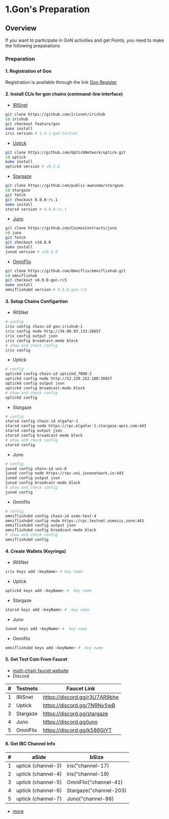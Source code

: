 # 1.Gon's Preparation

## Overview

If you want to participate in GoN activities and get Points, you need to make the following preparations


### Preparation

#### 1. Registration of Gon
Registration is available through the link  [Gon Register](https://docs.google.com/forms/d/e/1FAIpQLSfIhkXzOUTNu5R2cueCSt-_0Dic4MdsF193I9GSx64YTqNyWw/viewform)


#### 2. Install CLIs for gon chains (command-line interface) 

+ [IRISnet](https://www.irisnet.org/docs/get-started/install.html)
```sh
git clone https://github.com/irisnet/irishub
cd irishub
git checkout feature/gon
make install
iris version # 1.4.1-gon-testnet
```

+ [Uptick](https://docs.uptick.network/quickstart/installation.html)
```sh
git clone https://github.com/UptickNetwork/uptick.git
cd uptick
make install
uptickd version # v0.2.6
```

+ [Stargaze](https://docs.stargaze.zone/nodes-and-validators/getting-setup)
```sh
git clone https://github.com/public-awesome/stargaze
cd stargaze
git fetch
git checkout 8.0.0-rc.1
make install
starsd version # 8.0.0-rc.1
```

+ [Juno](https://docs.junonetwork.io/validators/getting-setup)

```sh
git clone https://github.com/CosmosContracts/juno
cd juno
git fetch
git checkout v10.0.0
make install
junod version # v10.0.0
```


+ [OmniFlix](https://github.com/omniflix/omniflixhub#installation)
```sh
git clone https://github.com/Omniflix/omniflixhub.git
cd omniflixhub
git checkout v0.9.0-gon-rc5
make install
omniflixhubd version # 0.9.0-gon-rc5
```

#### 3. Setup Chains Configartion

+ IRISNet
```sh
# config
iris config chain-id gon-irishub-1
iris config node http://34.80.93.133:26657
iris config output json
iris config broadcast-mode block
# show and check config
iris config
```

+ Uptick
```sh
# config
uptickd config chain-id uptickd_7000-2
uptickd config node http://52.220.252.160:26657
uptickd config output json
uptickd config broadcast-mode block
# show and check config
uptickd config
```

+ Stargaze
```sh
# config
starsd config chain-id elgafar-1
starsd config node https://rpc.elgafar-1.stargaze-apis.com:443
starsd config output json
starsd config broadcast-mode block
# show and check config
starsd config
```

+ Juno
```sh
# config
junod config chain-id uni-6
junod config node https://rpc.uni.junonetwork.io:443
junod config output json
junod config broadcast-mode block
# show and check config
junod config
```

+ Omniflix
```sh
# config
omniflixhubd config chain-id osmo-test-4
omniflixhubd config node https://rpc.testnet.osmosis.zone:443
omniflixhubd config output json
omniflixhubd config broadcast-mode block
# show and check config
omniflixhubd config
```

#### 4. Create Wallets (Keyrings)

+ IRISNet
```sh
iris keys add <keyName> # key name 
```

+ Uptick
```sh
uptickd keys add <keyName> #  key name 
```

+ Stargaze
```sh
starsd keys add <keyName> #  key name 
```

+ Juno
```sh
Junod keys add <keyName> #  key name 
```

+ Omniflix
```sh
omniflixhubd keys add <keyName> #  key name 
```

#### 5. Get Test Coin From Faucet

+ [multi-chain faucet website](https://faucet.ping.pub/)
+ Discord

| #  | Testnets | Faucet Link |
| ------------- | ------------- |  ------------- |
| 1  | IRISnet  | https://discord.gg/r3U7AR9bhe |
| 2  | Uptick   | https://discord.gg/7NRNv5wB |
| 3  | Stargaze   |  https://discord.gg/stargaze |
| 4  | Juno   |  https://discord.gg/juno |
| 5  | OmniFlix   | https://discord.gg/k586GjYT |


#### 6. Get IBC Channel Info
| #  | aSide | bSize |
| ------------- | ------------- |  ------------- |
| 1  | uptick (channel-3)   |  iris("channel-17) |
| 2  | uptick (channel-4)   |  iris("channel-19)|
| 3  | uptick (channel-5)   |  OmniFlix("channel-41) |
| 4  | uptick (channel-6)   |  Stargaze("channel-203) |
| 5  | uptick (channel-7)   |  Juno("channel-86) |

+ [more](https://github.com/game-of-nfts/gon-testnets/#Appendix)

